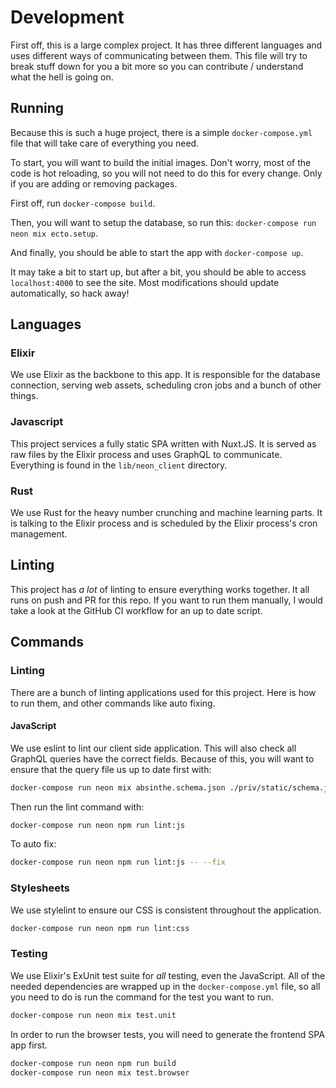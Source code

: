 # Development

First off, this is a large complex project. It has three different languages and
uses different ways of communicating between them. This file will try to break
stuff down for you a bit more so you can contribute / understand what the hell
is going on.

## Running

Because this is such a huge project, there is a simple `docker-compose.yml` file
that will take care of everything you need.

To start, you will want to build the initial images. Don't worry, most of the
code is hot reloading, so you will not need to do this for every change. Only
if you are adding or removing packages.

First off, run `docker-compose build`.

Then, you will want to setup the database, so run this:
`docker-compose run neon mix ecto.setup`.

And finally, you should be able to start the app with `docker-compose up`.

It may take a bit to start up, but after a bit, you should be able to access
`localhost:4000` to see the site. Most modifications should update
automatically, so hack away!

## Languages

### Elixir

We use Elixir as the backbone to this app. It is responsible for the database
connection, serving web assets, scheduling cron jobs and a bunch of other
things.

### Javascript

This project services a fully static SPA written with Nuxt.JS. It is served as
raw files by the Elixir process and uses GraphQL to communicate. Everything is
found in the `lib/neon_client` directory.

### Rust

We use Rust for the heavy number crunching and machine learning parts. It is
talking to the Elixir process and is scheduled by the Elixir process's cron
management.

## Linting

This project has _a lot_ of linting to ensure everything works together. It all
runs on push and PR for this repo. If you want to run them manually, I would
take a look at the GitHub CI workflow for an up to date script.

## Commands

### Linting

There are a bunch of linting applications used for this project. Here is how to
run them, and other commands like auto fixing.

#### JavaScript

We use eslint to lint our client side application. This will also check all
GraphQL queries have the correct fields. Because of this, you will want to
ensure that the query file us up to date first with:

```sh
docker-compose run neon mix absinthe.schema.json ./priv/static/schema.json
```

Then run the lint command with:

```sh
docker-compose run neon npm run lint:js
```

To auto fix:

```sh
docker-compose run neon npm run lint:js -- --fix
```

### Stylesheets

We use stylelint to ensure our CSS is consistent throughout the application.

```sh
docker-compose run neon npm run lint:css
```

### Testing

We use Elixir's ExUnit test suite for _all_ testing, even the JavaScript. All
of the needed dependencies are wrapped up in the `docker-compose.yml` file,
so all you need to do is run the command for the test you want to run.

```sh
docker-compose run neon mix test.unit
```

In order to run the browser tests, you will need to generate the frontend SPA
app first.

```sh
docker-compose run neon npm run build
docker-compose run neon mix test.browser
```
